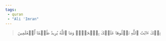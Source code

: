 ```yaml
---
tags: 
 - quran 
 - "Ali 'Imran"
---
```


> تِلۡكَ ءَايَٰتُ ٱللَّهِ نَتۡلُوهَا عَلَيۡكَ بِٱلۡحَقِّۗ وَمَا ٱللَّهُ يُرِيدُ ظُلۡمٗا لِّلۡعَٰلَمِينَ
